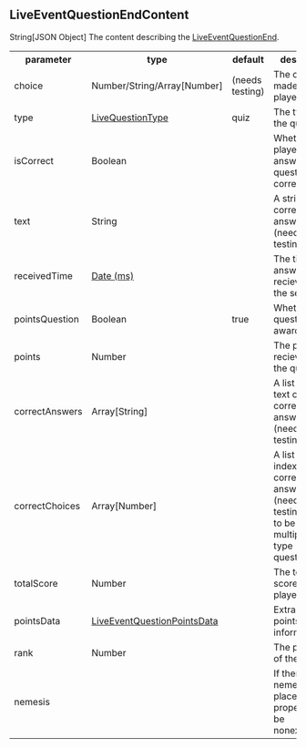 ## LiveEventQuestionEndContent
<span class="type">String[JSON Object]</span>
The content describing the [LiveEventQuestionEnd](#/enum/LiveEventQuestionEnd).

<table>
  <tr>
    <th>parameter</th>
    <th>type</th>
    <th>default</th>
    <th>description</th>
  </tr>
  <tr>
    <td>choice</td>
    <td>Number/String/Array[Number]</td>
    <td>(needs testing)</td>
    <td>The choice made by the player</td>
  </tr>
  <tr>
    <td>type</td>
    <td><a href="#/enum/LiveQuestionType">LiveQuestionType</a></td>
    <td>quiz</td>
    <td>The type of the question.</td>
  </tr>
  <tr>
    <td>isCorrect</td>
    <td>Boolean</td>
    <td></td>
    <td>Whether the player answered the question correctly.</td>
  </tr>
  <tr>
    <td>text</td>
    <td>String</td>
    <td></td>
    <td>A string of all correct answers. (needs testing)</td>
  </tr>
  <tr>
    <td>receivedTime</td>
    <td><a href="https://en.wikipedia.org/wiki/Unix_time">Date (ms)</a></td>
    <td></td>
    <td>The time the answer was recieved on the server</td>
  </tr>
  <tr>
    <td>pointsQuestion</td>
    <td>Boolean</td>
    <td>true</td>
    <td>Whether the question awards points</td>
  </tr>
  <tr>
    <td>points</td>
    <td>Number</td>
    <td></td>
    <td>The points recieved for the question</td>
  </tr>
  <tr>
    <td>correctAnswers</td>
    <td>Array[String]</td>
    <td></td>
    <td>A list of the text content of correct answers (needs testing)</td>
  </tr>
  <tr>
    <td>correctChoices</td>
    <td>Array[Number]</td>
    <td></td>
    <td>A list of the indexes of correct answers. (needs testing, seems to be used in multiple_select type questions)</td>
  </tr>
  <tr>
    <td>totalScore</td>
    <td>Number</td>
    <td></td>
    <td>The total score for the player</td>
  </tr>
  <tr>
    <td>pointsData</td>
    <td><a href="#/enum/LiveEventQuestionPointsData">LiveEventQuestionPointsData</a></td>
    <td></td>
    <td>Extra points/streak information</td>
  </tr>
  <tr>
    <td>rank</td>
    <td>Number</td>
    <td></td>
    <td>The position of the player</td>
  </tr>
  <tr>
    <td>nemesis</td>
    <td></td>
    <td></td>
    <td>If there is no nemesis (first place), this property will be nonexistent.</td>
  </tr>
</table>
